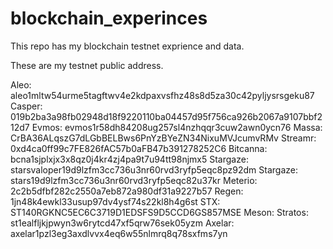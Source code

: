 # blockchain_experinces
This repo has my blockchain testnet exprience and data.

These are my testnet public address.

Aleo: aleo1mltw54urme5tagftwv4e2kdpaxvsfhz48s8d5za30c42pyljysrsgeku87
Casper: 019b2ba3a98fb02948d18f9220110ba04457d95f756ca926b2067a9107bbf212d7
Evmos: evmos1r58dh84208ug257sl4nzhqqr3cuw2awn0ycn76
Massa: CrBA36ALqszG7dLGbBELBws6PnYzBYeZN34NixuMVJcumvRMv
Streamr: 0xd4ca0ff99c7FE826fAC57b0aFB47b391278252C6
Bitcanna: bcna1sjplxjx3x8qz0j4kr4zj4pa9t7u94tt98njmx5
Stargaze: starsvaloper19d9lzfm3cc736u3nr60rvd3ryfp5eqc8pz92dm
Stargaze: stars19d9lzfm3cc736u3nr60rvd3ryfp5eqc82u37kr
Meterio: 2c2b5dfbf282c2550a7eb872a980df31a9227b57
Regen: 1jn48k4ewkl33usup97dv4ysf74s22kl8h4g6st
STX: ST140RGKNC5EC6C3719D1EDSFS9D5CCD6GS857MSE
Meson: 
Stratos: st1ealfljkjpwyn3w6rytcd47xf5qrw76sek05yzm
Axelar: axelar1pzl3eg3axdlvvx4eq6w55nlmrq8q78sxfms7yn


